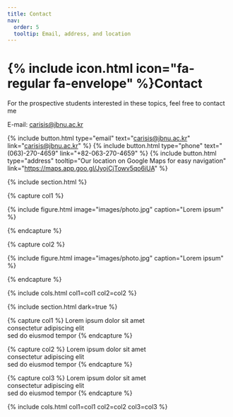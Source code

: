 ```yaml
---
title: Contact
nav:
  order: 5
  tooltip: Email, address, and location
---
```


# {% include icon.html icon="fa-regular fa-envelope" %}Contact

For the prospective students interested in these topics, feel free to contact me

E-mail: carisis@jbnu.ac.kr

{%
  include button.html
  type="email"
  text="carisis@jbnu.ac.kr"
  link="carisis@jbnu.ac.kr"
%}
{%
  include button.html
  type="phone"
  text="(063)-270-4659"
  link="+82-063-270-4659"
%}
{%
  include button.html
  type="address"
  tooltip="Our location on Google Maps for easy navigation"
  link="https://maps.app.goo.gl/JyojCjTowv5qo6iUA"
%}

{% include section.html %}

{% capture col1 %}

{%
  include figure.html
  image="images/photo.jpg"
  caption="Lorem ipsum"
%}

{% endcapture %}

{% capture col2 %}

{%
  include figure.html
  image="images/photo.jpg"
  caption="Lorem ipsum"
%}

{% endcapture %}

{% include cols.html col1=col1 col2=col2 %}

{% include section.html dark=true %}

{% capture col1 %}
Lorem ipsum dolor sit amet  
consectetur adipiscing elit  
sed do eiusmod tempor
{% endcapture %}

{% capture col2 %}
Lorem ipsum dolor sit amet  
consectetur adipiscing elit  
sed do eiusmod tempor
{% endcapture %}

{% capture col3 %}
Lorem ipsum dolor sit amet  
consectetur adipiscing elit  
sed do eiusmod tempor
{% endcapture %}

{% include cols.html col1=col1 col2=col2 col3=col3 %}
